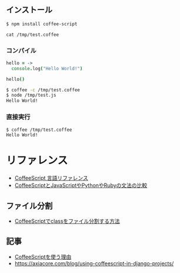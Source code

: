 ## インストール

~~~bash
$ npm install coffee-script
~~~

~~~bash$
cat /tmp/test.coffee
~~~

### コンパイル

~~~coffee
hello = ->
  console.log("Hello World!")

hello()
~~~

~~~bash
$ coffee -c /tmp/test.coffee
$ node /tmp/test.js
Hello World!
~~~

### 直接実行

~~~bash
$ coffee /tmp/test.coffee
Hello World!
~~~



# リファレンス

- [CoffeeScript 言語リファレンス](http://memo.sappari.org/coffeescript/coffeescript-langref)
- [CoffeeScriptとJavaScriptやPythonやRubyの文法の比較](http://qiita.com/yuku_t/items/f2530dfe7ba71e9073929)

## ファイル分割

- [CoffeeScriptでclassをファイル分割する方法](http://qiita.com/mrpepper/items/e9643bdcc8f127fdacba)

## 記事

- [CoffeeScriptを使う理由](http://qiita.com/asaake/items/9462844b049900ffb22c)
- https://axiacore.com/blog/using-coffeescript-in-django-projects/

